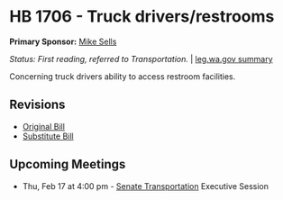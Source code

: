 # HB 1706 - Truck drivers/restrooms
**Primary Sponsor:** [Mike Sells](/person/leg/mike.sells.md)

*Status: First reading, referred to Transportation.* | [leg.wa.gov summary](https://app.leg.wa.gov/billsummary?BillNumber=1706&Year=2021)

Concerning truck drivers ability to access restroom facilities.

## Revisions
* [Original Bill](1/)
* [Substitute Bill](S/)

## Upcoming Meetings
* Thu, Feb 17 at 4:00 pm - [Senate Transportation](/senate/2021-22/TRAN/) Executive Session